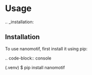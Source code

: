 Usage
=====

.. _installation:

Installation
------------

To use nanomotif, first install it using pip:

.. code-block:: console

   (.venv) $ pip install nanomotif

